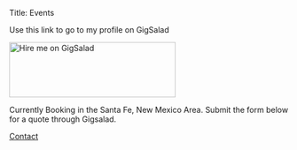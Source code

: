Title: Events

<!-- ## Now Booking -->
<p>Use this link to go to my profile on GigSalad </p>
<a href="https://www.gigsalad.com/john_h_clarke_san_diego"><img src="https://cress.gigsalad.com/images/svg/standalone/promokit-links/book-securely/book-securely--dark.svg" alt="Hire me on GigSalad" height="100" width="300"></a>
<!-- I am traveleing the states in my self-converted RV.  I may be able to do your event if I am nearby at the right time.  Inquire with the link below. -->
<p> Currently Booking in the Santa Fe, New Mexico Area.  Submit the form below for a quote through Gigsalad.</p>

<div id="gigsalad_quote_widget"></div><script>var gscqForm;(function(d,t){var s=d.createElement(t),options={path:'230147',maxWidth:'100%'};s.src='https://www.gigsalad.com/js/quote_widget.min.js';s.onload=s.onreadystatechange=function(){var rs=this.readyState;if(rs)if(rs!='complete')if(rs!='loaded')return;try{gscqForm=new GsContactForm();gscqForm.initialize(options);gscqForm.display();}catch(e){}};var scr=d.getElementsByTagName(t)[0],par=scr.parentNode;par.insertBefore(s,scr);})(document,'script');</script>

[Contact](./contact.html)

